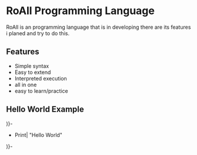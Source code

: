 # RoAll Programming Language

RoAll is an programming language that is in developing there are its features i planed and try to do this.

## Features
- Simple syntax
- Easy to extend
- Interpreted execution
- all in one
- easy to learn/practice 

## Hello World Example 

)}-

- Print| "Hello World"

)}-

